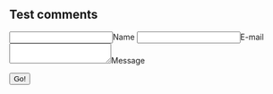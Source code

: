 ## Test comments

<form method="POST" action="https://alir-staticman-app.herokuapp.com/v3/entry/github/ranaalisaeed/sandbox-staticman/gh-pages/comments">
  <input name="options[redirect]" type="hidden" value="https://ranaalisaeed.github.io/sandbox-staticman/">
  <!-- e.g. "2016-01-02-this-is-a-post" -->
  <input name="options[slug]" type="hidden" value="{{ page.slug }}">
  <label><input name="fields[name]" type="text">Name</label>
  <label><input name="fields[email]" type="email">E-mail</label>
  <label><textarea name="fields[message]"></textarea>Message</label>
  
  <button type="submit">Go!</button>
</form>
